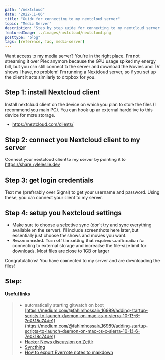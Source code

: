 ```yaml
---
path: "/nextcloud"
date: "2022-11-06"
title: "Guide for connecting to my nextcloud server"
topic: "Media Server"
description: "Step by step guide for connecting to my nextcloud server."
featuredImage: ../images/nextcloud/nextcloud.png
posttype: "blog"
tags: [reference, faq, media-server]
---
```


Want access to my media server? You're in the right place. I'm not streaming it over Plex anymore because the GPU usage spiked my energy bill, but you can still connect to the server and download the Movies and TV shows I have, no problem! I'm running a Nextcloud server, so if you set up the client it acts similarly to dropbox for you.

## Step 1: install Nextcloud client
Install nextcloud client on the device on which you plan to store the files (I recommend you main PC). You can hook up an external harddrive to this device for more storage. 
- https://nextcloud.com/clients/


## Step 2: connect you Nextcloud client to my server
Connect your nextcloud client to my server by pointing it to https://share.kyleleslie.dev

## Step 3: get login credentials
Text me (preferably over Signal) to get your username and password. Using these, you can connect your client to my server.

## Step 4: setup you Nextcloud settings
- Make sure to choose a selective sync (don't try and sync everything available on the server). I'll include screenshots here later, but essentially just choose the shows and movies you want.
- Recommended: Turn off the setting that requires confirmation for connecting to external storage and increadse the file-size limit for downloads. Most files are close to 1GB or larger

Congratulations! You have connected to my server and are downloading the files!

## Step:


#### Useful links
> -  automatically starting gitwatch on boot [https://medium.com/@fahimhossain_16989/adding-startup-scripts-to-launch-daemon-on-mac-os-x-sierra-10-12-6-7e0318c74de1](https://medium.com/@fahimhossain_16989/adding-startup-scripts-to-launch-daemon-on-mac-os-x-sierra-10-12-6-7e0318c74de1)
>- [Hacker News discussion on Zettlr](https://news.ycombinator.com/item?id=23723775)
>- [Syncthing](https://syncthing.net/)
>- [How to export Evernote notes to markdown](http://www.markwk.com/migrate-evernote-plaintext.html#:~:text=Inside%20of%20Bear%20under%20FILE,box%20for%20%E2%80%9CExport%20attachments.%E2%80%9D)




